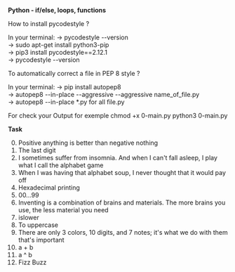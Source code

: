 **Python - if/else, loops, functions**  

How to install pycodestyle ?

In your terminal:
-> pycodestyle --version  
-> sudo apt-get install python3-pip  
-> pip3 install pycodestyle==2.12.1  
-> pycodestyle --version  

To automatically correct a file in PEP 8 style ?

In your terminal:
-> pip install autopep8  
-> autopep8 --in-place --aggressive --aggressive name_of_file.py  
-> autopep8 --in-place *.py		for all file.py  

For check your Output for exemple    chmod +x 0-main.py       python3 0-main.py 

**Task**  

0. Positive anything is better than negative nothing  
1. The last digit  
2. I sometimes suffer from insomnia. And when I can't fall asleep, I play what I call the alphabet game  
3. When I was having that alphabet soup, I never thought that it would pay off  
4. Hexadecimal printing  
5. 00...99  
6. Inventing is a combination of brains and materials. The more brains you use, the less material you need  
7. islower  
8. To uppercase  
9. There are only 3 colors, 10 digits, and 7 notes; it's what we do with them that's important  
10. a + b  
11. a ^ b  
12. Fizz Buzz  
